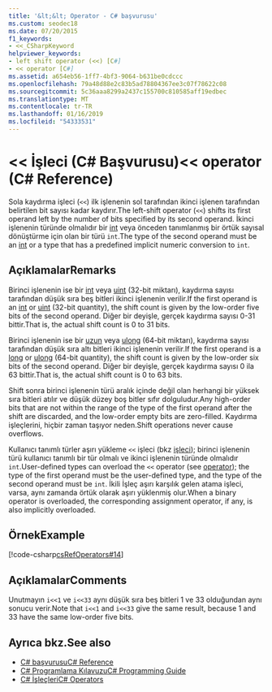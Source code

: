 ```yaml
---
title: '&lt;&lt; Operator - C# başvurusu'
ms.custom: seodec18
ms.date: 07/20/2015
f1_keywords:
- <<_CSharpKeyword
helpviewer_keywords:
- left shift operator (<<) [C#]
- << operator [C#]
ms.assetid: a654eb56-1ff7-4bf3-9064-b631be0cdccc
ms.openlocfilehash: 79a48d88e2c83b5ad78804367ee3c07f78622c08
ms.sourcegitcommit: 5c36aaa8299a2437c155700c810585aff19edbec
ms.translationtype: MT
ms.contentlocale: tr-TR
ms.lasthandoff: 01/16/2019
ms.locfileid: "54333531"
---
```

# <a name="ltlt-operator-c-reference"></a><span data-ttu-id="db800-102">&lt;&lt; İşleci (C# Başvurusu)</span><span class="sxs-lookup"><span data-stu-id="db800-102">&lt;&lt; operator (C# Reference)</span></span>

<span data-ttu-id="db800-103">Sola kaydırma işleci (`<<`) ilk işlenenin sol tarafından ikinci işlenen tarafından belirtilen bit sayısı kadar kaydırır.</span><span class="sxs-lookup"><span data-stu-id="db800-103">The left-shift operator (`<<`) shifts its first operand left by the number of bits specified by its second operand.</span></span> <span data-ttu-id="db800-104">İkinci işlenenin türünde olmalıdır bir [int](../keywords/int.md) veya önceden tanımlanmış bir örtük sayısal dönüştürme için olan bir türü `int`.</span><span class="sxs-lookup"><span data-stu-id="db800-104">The type of the second operand must be an [int](../keywords/int.md) or a type that has a predefined implicit numeric conversion to `int`.</span></span>

## <a name="remarks"></a><span data-ttu-id="db800-105">Açıklamalar</span><span class="sxs-lookup"><span data-stu-id="db800-105">Remarks</span></span>

<span data-ttu-id="db800-106">Birinci işlenenin ise bir [int](../keywords/int.md) veya [uint](../keywords/uint.md) (32-bit miktarı), kaydırma sayısı tarafından düşük sıra beş bitleri ikinci işlenenin verilir.</span><span class="sxs-lookup"><span data-stu-id="db800-106">If the first operand is an [int](../keywords/int.md) or [uint](../keywords/uint.md) (32-bit quantity), the shift count is given by the low-order five bits of the second operand.</span></span> <span data-ttu-id="db800-107">Diğer bir deyişle, gerçek kaydırma sayısı 0-31 bittir.</span><span class="sxs-lookup"><span data-stu-id="db800-107">That is, the actual shift count is 0 to 31 bits.</span></span>

<span data-ttu-id="db800-108">Birinci işlenenin ise bir [uzun](../keywords/long.md) veya [ulong](../keywords/ulong.md) (64-bit miktarı), kaydırma sayısı tarafından düşük sıra altı bitleri ikinci işlenenin verilir.</span><span class="sxs-lookup"><span data-stu-id="db800-108">If the first operand is a [long](../keywords/long.md) or [ulong](../keywords/ulong.md) (64-bit quantity), the shift count is given by the low-order six bits of the second operand.</span></span> <span data-ttu-id="db800-109">Diğer bir deyişle, gerçek kaydırma sayısı 0 ila 63 bittir.</span><span class="sxs-lookup"><span data-stu-id="db800-109">That is, the actual shift count is 0 to 63 bits.</span></span>

<span data-ttu-id="db800-110">Shift sonra birinci işlenenin türü aralık içinde değil olan herhangi bir yüksek sıra bitleri atılır ve düşük düzey boş bitler sıfır dolguludur.</span><span class="sxs-lookup"><span data-stu-id="db800-110">Any high-order bits that are not within the range of the type of the first operand after the shift are discarded, and the low-order empty bits are zero-filled.</span></span> <span data-ttu-id="db800-111">Kaydırma işleçlerini, hiçbir zaman taşıyor neden.</span><span class="sxs-lookup"><span data-stu-id="db800-111">Shift operations never cause overflows.</span></span>

<span data-ttu-id="db800-112">Kullanıcı tanımlı türler aşırı yükleme `<<` işleci (bkz [işleci](../keywords/operator.md)); birinci işlenenin türü kullanıcı tanımlı bir tür olmalı ve ikinci işlenenin türünde olmalıdır `int`.</span><span class="sxs-lookup"><span data-stu-id="db800-112">User-defined types can overload the `<<` operator (see [operator](../keywords/operator.md)); the type of the first operand must be the user-defined type, and the type of the second operand must be `int`.</span></span> <span data-ttu-id="db800-113">İkili İşleç aşırı karşılık gelen atama işleci, varsa, aynı zamanda örtük olarak aşırı yüklenmiş olur.</span><span class="sxs-lookup"><span data-stu-id="db800-113">When a binary operator is overloaded, the corresponding assignment operator, if any, is also implicitly overloaded.</span></span>

## <a name="example"></a><span data-ttu-id="db800-114">Örnek</span><span class="sxs-lookup"><span data-stu-id="db800-114">Example</span></span>

[!code-csharp[csRefOperators#14](~/samples/snippets/csharp/VS_Snippets_VBCSharp/csrefOperators/CS/csrefOperators.cs#14)]

## <a name="comments"></a><span data-ttu-id="db800-115">Açıklamalar</span><span class="sxs-lookup"><span data-stu-id="db800-115">Comments</span></span>

<span data-ttu-id="db800-116">Unutmayın `i<<1` ve `i<<33` aynı düşük sıra beş bitleri 1 ve 33 olduğundan aynı sonucu verir.</span><span class="sxs-lookup"><span data-stu-id="db800-116">Note that `i<<1` and `i<<33` give the same result, because 1 and 33 have the same low-order five bits.</span></span>

## <a name="see-also"></a><span data-ttu-id="db800-117">Ayrıca bkz.</span><span class="sxs-lookup"><span data-stu-id="db800-117">See also</span></span>

- [<span data-ttu-id="db800-118">C# başvurusu</span><span class="sxs-lookup"><span data-stu-id="db800-118">C# Reference</span></span>](../index.md)
- [<span data-ttu-id="db800-119">C# Programlama Kılavuzu</span><span class="sxs-lookup"><span data-stu-id="db800-119">C# Programming Guide</span></span>](../../programming-guide/index.md)
- [<span data-ttu-id="db800-120">C# İşleçleri</span><span class="sxs-lookup"><span data-stu-id="db800-120">C# Operators</span></span>](index.md)
